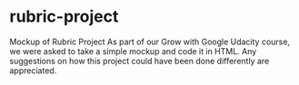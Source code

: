 # rubric-project
Mockup of Rubric Project
As part of our Grow with Google Udacity course, we were asked to take a simple mockup and code it in HTML.
Any suggestions on how this project could have been done differently are appreciated.
